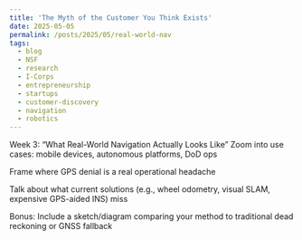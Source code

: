 ```yaml
---
title: 'The Myth of the Customer You Think Exists'
date: 2025-05-05
permalink: /posts/2025/05/real-world-nav
tags:
  - blog
  - NSF
  - research
  - I-Corps
  - entrepreneurship
  - startups
  - customer-discovery
  - navigation
  - robotics
---
```


Week 3: “What Real-World Navigation Actually Looks Like”
Zoom into use cases: mobile devices, autonomous platforms, DoD ops

Frame where GPS denial is a real operational headache

Talk about what current solutions (e.g., wheel odometry, visual SLAM, expensive GPS-aided INS) miss

Bonus: Include a sketch/diagram comparing your method to traditional dead reckoning or GNSS fallback